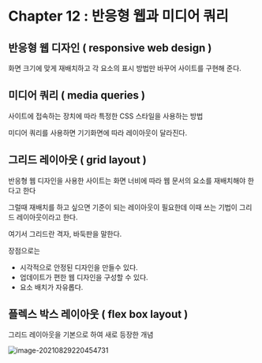 # Chapter 12 : 반응형 웹과 미디어 쿼리

## 반응형 웹 디자인 ( responsive web design )

화면 크기에 맞게 재배치하고 각 요소의 표시 방법만 바꾸어 사이트를 구현해 준다.

## 미디어 쿼리 ( media queries )

사이트에 접속하는 장치에 따라 특정한 CSS 스타일을 사용하는 방법

미디어 쿼리를 사용하면 기기화면에 따라 레이아웃이 달라진다.

## 그리드 레이아웃 ( grid layout )

반응형 웹 디자인을 사용한 사이트는 화면 너비에 따라 웹 문서의 요소를 재배치해야 한다고 한다

그럴때 재배치를 하고 싶으면 기준이 되는 레이아웃이 필요한데 이때 쓰는 기법이 그리드 레이아웃이라고 한다.

여기서 그리드란 격자, 바둑판을 말한다.

장점으로는

- 시각적으로 안정된 디자인을 만들수 있다.
- 업데이트가  편한 웹 디자인을 구성할 수 있다.
- 요소 배치가 자유롭다.

## 플렉스 박스 레이아웃 ( flex box layout )

그리드 레이아웃을 기본으로 하여 새로 등장한 개념

![image-20210829220454731](https://user-images.githubusercontent.com/81904356/131251490-82a31e09-c39a-4706-af33-13c1b77617c5.png)
